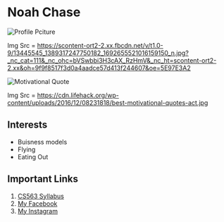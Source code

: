 # Noah Chase
![Profile Pciture](https://scontent-ort2-2.xx.fbcdn.net/v/t1.0-9/13445545_1389317247750182_1692655521016159150_n.jpg?_nc_cat=111&_nc_ohc=bVSwbbi3H3cAX_RzHmV&_nc_ht=scontent-ort2-2.xx&oh=9f9f8517f3d0a4aadce57d413f244607&oe=5E97E3A2 "Profile Pic")

Img Src = https://scontent-ort2-2.xx.fbcdn.net/v/t1.0-9/13445545_1389317247750182_1692655521016159150_n.jpg?_nc_cat=111&_nc_ohc=bVSwbbi3H3cAX_RzHmV&_nc_ht=scontent-ort2-2.xx&oh=9f9f8517f3d0a4aadce57d413f244607&oe=5E97E3A2

![Motivational Quote](https://cdn.lifehack.org/wp-content/uploads/2016/12/08231818/best-motivational-quotes-act.jpg "Motivational Quote")

Img Src = https://cdn.lifehack.org/wp-content/uploads/2016/12/08231818/best-motivational-quotes-act.jpg


## Interests
* Buisness models
* Flying
* Eating Out

## Important Links
1. [CS563 Syllabus](https://profcase.github.io/44-563-webapps-syllabus/ "Syllabus Website")
2. [My Facebook](https://www.facebook.com/noah.chase.399 "Noah Chase's Facebook")
3. [My Instagram](https://www.instagram.com/noahchay/ "Noah Chase's Instagram")
